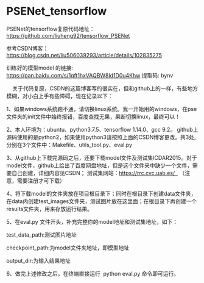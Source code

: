 # PSENet_tensorflow

PSENet的tensorflow复原代码地址：https://github.com/liuheng92/tensorflow_PSENet

参考CSDN博客：https://blog.csdn.net/liu506039293/article/details/102835275

训练好的模型model 的链接: https://pan.baidu.com/s/1qft1hxVAQBW8ld1D0u4Khw 提取码: bynv



    关于代码复原，CSDN的这篇博客写的很实在，但和github上的一样，有些地方模糊，对小白上手有些障碍，现在记录以下：

1、如果windows系统跑不通，请切换linux系统。我一开始用的windows，在pse文件夹的init文件中始终报错，百度查找无果，果断切换linux，最终可以！



2、本人环境为：ubuntu、python3.7.5、tensorflow 1.14.0、gcc 9.2。 github上源码使用的是python2，如果使用python3请按照上面的CSDN博客更改。共3处,分别在3个文件中：Makefile、utils_tool.py、eval.py



3、从github上下载完源码之后，还要下载model文件及测试集ICDAR2015。对于model文件，github上给出了百度网盘地址，但是这个文件夹中缺少一个文件，需要自己创建，详细内容见CSDN； 测试集网站：https://rrc.cvc.uab.es/   （注意，需要注册才可下载）



4、将下载model的文件夹放在项目根目录下；同时在根目录下创建data文件夹，在data内创建test_images文件夹，测试图片放在这里面；在根目录下再创建一个results文件夹，用来存放运行结果。



5、在eval.py 文件开头，补充完整你的model地址和测试集地址，如下：



test_data_path:测试图片地址

checkpoint_path:为model文件夹地址，即模型地址

output_dir:为输入结果地址



6、做完上述修改之后，在终端直接运行  python eval.py 命令即可运行。
